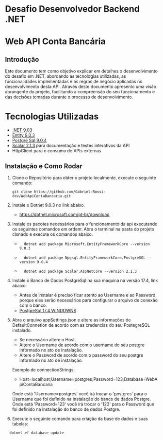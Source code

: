 # Desafio Desenvolvedor Backend .NET 
# Web API Conta Bancária

## Introdução


Este documento tem como objetivo explicar em detalhes o desenvolvimento do desafio em .NET, abordando as tecnologias utilizadas, as funcionalidades implementadas e as regras de negócio aplicadas no desenvolvimento desta API. Através deste documento apresento uma visão abrangente do projeto, facilitando a compreensão do seu funcionamento e das decisões tomadas durante o processo de desenvolvimento.

# Tecnologias Utilizadas

- [.NET 9.03](https://dotnet.microsoft.com/pt-br/download)
- [Entity 9.0.3](https://www.nuget.org/packages/Microsoft.EntityFrameworkCore/9.0.3?_src=template)
- [Postgre Sql 9.0.4](https://www.nuget.org/packages/Npgsql.EntityFrameworkCore.PostgreSQL/9.0.4?_src=template)
- [Scalar 2.1.3](https://www.nuget.org/packages/Scalar.AspNetCore/2.1.3?_src=template) para documentação e testes interativos da API
- HttpClient para o consumo de APIs externas

## Instalação e Como Rodar

1. Clone o Repositório para obter o projeto localmente, execute o seguinte comando:
    ``` console
    git clone https://github.com/Gabriel-Rossi-dev/WebApiContaBancaria.git
    ```

2. Instale o Dotnet 9.0.3 no link abaixo.
    - https://dotnet.microsoft.com/pt-br/download


3. Instale os pacotes necessários para o funcionamento da api executando os seguintes comandos em ordem:
    Abra o terminal na pasta do projeto clonado e execute os comandos abaixo. 
  
    - ``` console
        dotnet add package Microsoft.EntityFrameworkCore --version 9.0.3
      ```
  
    - ``` console 
        dotnet add package Npgsql.EntityFrameworkCore.PostgreSQL --version 9.0.4
      ``` 
      
    - ``` console 
        dotnet add package Scalar.AspNetCore --version 2.1.3
      ``` 


4. Instale o Banco de Dados PostgreSql na sua maquina na versão 17.4, link abaixo:
    - Antes de instalar é preciso ficar atento ao Username e ao Password, porque eles serão necessários para configurar o arquivo de conexão com o banco.
    - [PostgreSql 17.4 WINDOWNS](https://sbp.enterprisedb.com/getfile.jsp?fileid=1259402)
      


5. Abra o arquivo appSettings.json e altere as informações de DefaultConnetion de acordo com as credencias do seu PostegreSQL instalado.
 
   - Se necessário altere o Host.
   - Altere o Username de acordo com o username do seu postgre informado no ato de instalação.
   - Altere o Password de acordo com o password do seu postgre informado no ato de instalação.
     
   Exemplo de connectionStrings:
     - Host=localhost;Username=postgres;Password=123;Database=WebApiContaBancaria
       
   Onde está 'Username=postgres' você irá trocar o 'postgres' para o Username que foi definido na instalação do banco de dados Postgre.
   Onde está 'Password=123' você irá trocar o '123' para o Password que foi definido na instalação do banco de dados Postgre.



6. Execute o seguinte comando para criação da base de dados e suas tabelas:
``` console
  dotnet ef database update
```
